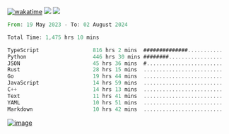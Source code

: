 [![wakatime](https://wakatime.com/badge/user/00eead22-fb14-4dd0-ab8a-3625cafbd50d.svg)](https://wakatime.com/@00eead22-fb14-4dd0-ab8a-3625cafbd50d)
![](https://komarev.com/ghpvc/?username=flatypus)
![](https://pixel.flatypus.me/flatypus?type=tracker)
<!--START_SECTION:waka-->

```rust
From: 19 May 2023 - To: 02 August 2024

Total Time: 1,475 hrs 10 mins

TypeScript                 816 hrs 2 mins  ##############...........   55.11 %
Python                     446 hrs 30 mins ########.................   30.15 %
JSON                       45 hrs 36 mins  #........................   03.08 %
Rust                       28 hrs 15 mins  .........................   01.91 %
Go                         19 hrs 44 mins  .........................   01.33 %
JavaScript                 14 hrs 59 mins  .........................   01.01 %
C++                        14 hrs 13 mins  .........................   00.96 %
Text                       11 hrs 41 mins  .........................   00.79 %
YAML                       10 hrs 51 mins  .........................   00.73 %
Markdown                   10 hrs 42 mins  .........................   00.72 %
```

<!--END_SECTION:waka-->
[<img alt="image" src="https://github.com/flatypus/flatypus/assets/68029599/0a302dc1-501c-43a0-ae8d-37ec4817f3bd">](https://flatypus.me)

